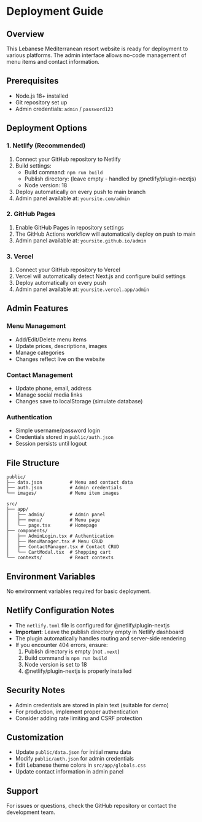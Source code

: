 # Deployment Guide

## Overview
This Lebanese Mediterranean resort website is ready for deployment to various platforms. The admin interface allows no-code management of menu items and contact information.

## Prerequisites
- Node.js 18+ installed
- Git repository set up
- Admin credentials: `admin` / `password123`

## Deployment Options

### 1. Netlify (Recommended)
1. Connect your GitHub repository to Netlify
2. Build settings:
   - Build command: `npm run build`
   - Publish directory: (leave empty - handled by @netlify/plugin-nextjs)
   - Node version: 18
3. Deploy automatically on every push to main branch
4. Admin panel available at: `yoursite.com/admin`

### 2. GitHub Pages
1. Enable GitHub Pages in repository settings
2. The GitHub Actions workflow will automatically deploy on push to main
3. Admin panel available at: `yoursite.github.io/admin`

### 3. Vercel
1. Connect your GitHub repository to Vercel
2. Vercel will automatically detect Next.js and configure build settings
3. Deploy automatically on every push
4. Admin panel available at: `yoursite.vercel.app/admin`

## Admin Features

### Menu Management
- Add/Edit/Delete menu items
- Update prices, descriptions, images
- Manage categories
- Changes reflect live on the website

### Contact Management
- Update phone, email, address
- Manage social media links
- Changes save to localStorage (simulate database)

### Authentication
- Simple username/password login
- Credentials stored in `public/auth.json`
- Session persists until logout

## File Structure
```
public/
├── data.json          # Menu and contact data
├── auth.json          # Admin credentials
└── images/            # Menu item images

src/
├── app/
│   ├── admin/         # Admin panel
│   ├── menu/          # Menu page
│   └── page.tsx       # Homepage
├── components/
│   ├── AdminLogin.tsx # Authentication
│   ├── MenuManager.tsx # Menu CRUD
│   ├── ContactManager.tsx # Contact CRUD
│   └── CartModal.tsx  # Shopping cart
└── contexts/          # React contexts
```

## Environment Variables
No environment variables required for basic deployment.

## Netlify Configuration Notes
- The `netlify.toml` file is configured for @netlify/plugin-nextjs
- **Important**: Leave the publish directory empty in Netlify dashboard
- The plugin automatically handles routing and server-side rendering
- If you encounter 404 errors, ensure:
  1. Publish directory is empty (not `.next`)
  2. Build command is `npm run build`
  3. Node version is set to 18
  4. @netlify/plugin-nextjs is properly installed

## Security Notes
- Admin credentials are stored in plain text (suitable for demo)
- For production, implement proper authentication
- Consider adding rate limiting and CSRF protection

## Customization
- Update `public/data.json` for initial menu data
- Modify `public/auth.json` for admin credentials
- Edit Lebanese theme colors in `src/app/globals.css`
- Update contact information in admin panel

## Support
For issues or questions, check the GitHub repository or contact the development team.

